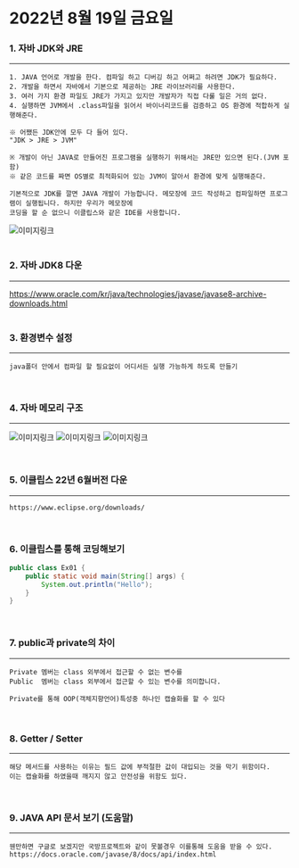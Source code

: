 # 2022년 8월 19일 금요일


### 1. 자바 JDK와 JRE
---
    1. JAVA 언어로 개발을 한다. 컴파일 하고 디버깅 하고 어쩌고 하려면 JDK가 필요하다.
    2. 개발을 하면서 자바에서 기본으로 제공하는 JRE 라이브러리를 사용한다.
    3. 여러 가지 환경 파일도 JRE가 가지고 있지만 개발자가 직접 다룰 일은 거의 없다.
    4. 실행하면 JVM에서 .class파일을 읽어서 바이너리코드를 검증하고 OS 환경에 적합하게 실행해준다.

    ※ 어쨌든 JDK안에 모두 다 들어 있다.
    "JDK > JRE > JVM"

    ※ 개발이 아닌 JAVA로 만들어진 프로그램을 실행하기 위해서는 JRE만 있으면 된다.(JVM 포함)
    ※ 같은 코드를 짜면 OS별로 최적화되어 있는 JVM이 알아서 환경에 맞게 실행해준다.

    기본적으로 JDK를 깔면 JAVA 개발이 가능합니다. 메모장에 코드 작성하고 컴파일하면 프로그램이 실행됩니다. 하지만 우리가 메모장에
    코딩을 할 순 없으니 이클립스와 같은 IDE를 사용합니다.

![이미지링크](https://dthumb-phinf.pstatic.net/?src=%22https%3A%2F%2Fblog.kakaocdn.net%2Fdn%2Fd1gYvX%2FbtqAiXbOybR%2FITzib2xhpHXYCReizDW0X0%2Fimg.png%22&type=cafe_wa800)  
</br>

### 2. 자바 JDK8 다운
---
https://www.oracle.com/kr/java/technologies/javase/javase8-archive-downloads.html  
</br>

### 3. 환경변수 설정 
---
    java폴더 안에서 컴파일 할 필요없이 어디서든 실행 가능하게 하도록 만들기 
</br>

### 4. 자바 메모리 구조 
---
![이미지링크](https://dthumb-phinf.pstatic.net/?src=%22http%3A%2F%2Fcafeptthumb3.phinf.naver.net%2F20130524_83%2Fzeroday7_1369363867407vYoPA_PNG%2Fjvm_exe.PNG%3Ftype%3Dw740%22&type=cafe_wa740)
![이미지링크](https://dthumb-phinf.pstatic.net/?src=%22http%3A%2F%2Fcafeptthumb1.phinf.naver.net%2F20130524_115%2Fzeroday7_1369364459450INoTP_PNG%2Fjvm_struct.PNG%3Ftype%3Dw740%22&type=cafe_wa740)
![이미지링크](https://dthumb-phinf.pstatic.net/?src=%22http%3A%2F%2Fcafeptthumb4.phinf.naver.net%2F20150730_104%2Fi7027_1438241496039U946G_PNG%2F%25B8%25DE%25B8%25F0%25B8%25AE%25B1%25B8%25C1%25B6.PNG%3Ftype%3Dw740%22&type=cafe_wa740)

</br>


### 5. 이클립스 22년 6월버전 다운
---
    https://www.eclipse.org/downloads/
</br>

### 6. 이클립스를 통해 코딩해보기

```java
public class Ex01 {
	public static void main(String[] args) {
		System.out.println("Hello");
	}
}
```
</br>


### 7. public과 private의 차이
---
    Private 멤버는 class 외부에서 접근할 수 없는 변수를
    Public  멤버는 class 외부에서 접근할 수 있는 변수를 의미합니다.

    Private를 통해 OOP(객체지향언어)특성중 하나인 캡슐화를 할 수 있다
</br>


### 8. Getter / Setter
---
    해당 메서드를 사용하는 이유는 필드 값에 부적절한 값이 대입되는 것을 막기 위함이다.
    이는 캡슐화를 하였을때 깨지지 않고 안전성을 위함도 있다.


</br>


### 9. JAVA API 문서 보기 (도움말)
---
    웬만하면 구글로 보겠지만 국방프로젝트와 같이 못볼경우 이를통해 도움을 받을 수 있다.
    https://docs.oracle.com/javase/8/docs/api/index.html

</br>